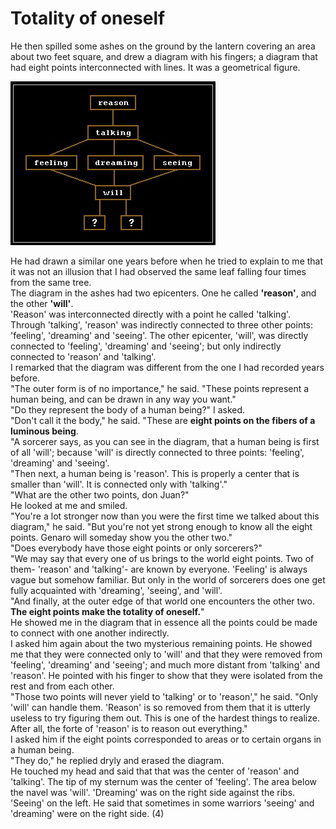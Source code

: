 # Totality of oneself

He then spilled some ashes on the ground by the lantern covering an area about two feet square, and drew a diagram with his fingers; a diagram that had eight points interconnected with lines. It was a geometrical figure.

![](.gitbook/assets/image%20%283%29.png)

He had drawn a similar one years before when he tried to explain to me that it was not an illusion that I had observed the same leaf falling four times from the same tree.  
The diagram in the ashes had two epicenters. One he called **'reason'**, and the other **'will'**.  
'Reason' was interconnected directly with a point he called 'talking'. Through 'talking', 'reason' was indirectly connected to three other points: 'feeling', 'dreaming' and 'seeing'. The other epicenter, 'will', was directly connected to 'feeling', 'dreaming' and 'seeing'; but only indirectly connected to 'reason' and 'talking'.  
I remarked that the diagram was different from the one I had recorded years before.  
"The outer form is of no importance," he said. "These points represent a human being, and can be drawn in any way you want."  
"Do they represent the body of a human being?" I asked.  
"Don't call it the body," he said. "These are **eight points on the fibers of a luminous being**.  
"A sorcerer says, as you can see in the diagram, that a human being is first of all 'will'; because 'will' is directly connected to three points: 'feeling', 'dreaming' and 'seeing'.  
"Then next, a human being is 'reason'. This is properly a center that is smaller than 'will'. It is connected only with 'talking'."  
"What are the other two points, don Juan?"  
He looked at me and smiled.  
"You're a lot stronger now than you were the first time we talked about this diagram," he said. "But you're not yet strong enough to know all the eight points. Genaro will someday show you the other two."  
"Does everybody have those eight points or only sorcerers?"  
"We may say that every one of us brings to the world eight points. Two of them- 'reason' and 'talking'- are known by everyone. 'Feeling' is always vague but somehow familiar. But only in the world of sorcerers does one get fully acquainted with 'dreaming', 'seeing', and 'will'.  
"And finally, at the outer edge of that world one encounters the other two. **The eight points make the totality of oneself.**"  
He showed me in the diagram that in essence all the points could be made to connect with one another indirectly.  
I asked him again about the two mysterious remaining points. He showed me that they were connected only to 'will' and that they were removed from 'feeling', 'dreaming' and 'seeing'; and much more distant from 'talking' and 'reason'. He pointed with his finger to show that they were isolated from the rest and from each other.  
"Those two points will never yield to 'talking' or to 'reason'," he said. "Only 'will' can handle them. 'Reason' is so removed from them that it is utterly useless to try figuring them out. This is one of the hardest things to realize. After all, the forte of 'reason' is to reason out everything."  
I asked him if the eight points corresponded to areas or to certain organs in a human being.  
"They do," he replied dryly and erased the diagram.  
He touched my head and said that that was the center of 'reason' and 'talking'. The tip of my sternum was the center of 'feeling'. The area below the navel was 'will'. 'Dreaming' was on the right side against the ribs. 'Seeing' on the left. He said that sometimes in some warriors 'seeing' and 'dreaming' were on the right side. \(4\)

